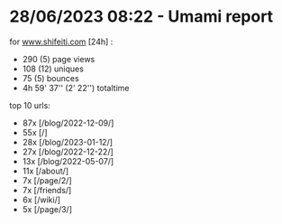 # 28/06/2023 08:22 - Umami report
for www.shifeiti.com [24h] :

 - 290 (5) page views
 - 108 (12) uniques
 - 75 (5) bounces
 - 4h 59' 37'' (2' 22'') totaltime


top 10 urls:
 - 87x [/blog/2022-12-09/]
 - 55x [/]
 - 28x [/blog/2023-01-12/]
 - 27x [/blog/2022-12-22/]
 - 13x [/blog/2022-05-07/]
 - 11x [/about/]
 - 7x [/page/2/]
 - 7x [/friends/]
 - 6x [/wiki/]
 - 5x [/page/3/]


